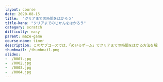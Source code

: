```yaml
---
layout: course
date: 2020-08-15
title:  "クリアまでの時間をはかろう"
title-kana: "クリアまでのじかんをはかろう"
category: scratch
difficulty: easy
parent:	maze-game
course-name: timer
description: このサブコースでは、「めいろゲーム」でクリアまでの時間をはかる方法を解説します。スライドで誰でも簡単に学べるビジュアルプログラミング学習サイト「メクルン」を使って、Scratch（スクラッチ）の学習をはじめよう。
thumbnail: /thumbnail.png
slides:
-  /0001.jpg
-  /0002.jpg
-  /0003.jpg
-  /0004.jpg
---
```

